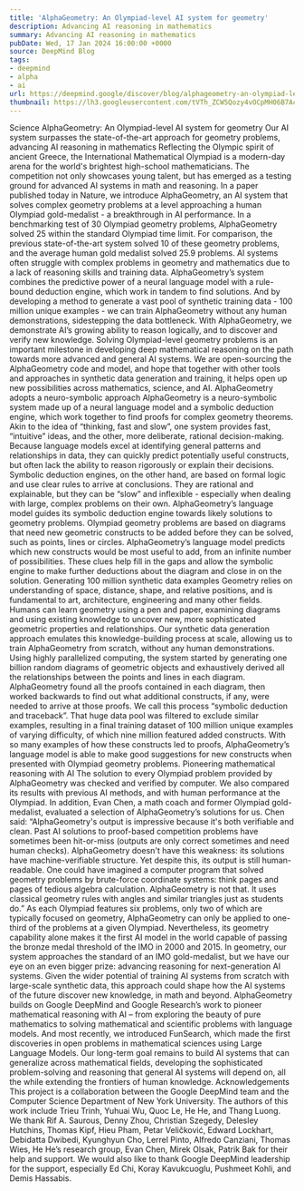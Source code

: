 ```yaml
---
title: 'AlphaGeometry: An Olympiad-level AI system for geometry'
description: Advancing AI reasoning in mathematics
summary: Advancing AI reasoning in mathematics
pubDate: Wed, 17 Jan 2024 16:00:00 +0000
source: DeepMind Blog
tags:
- deepmind
- alpha
- ai
url: https://deepmind.google/discover/blog/alphageometry-an-olympiad-level-ai-system-for-geometry/
thumbnail: https://lh3.googleusercontent.com/tVTh_ZCW5Qozy4vOCpMH06B7Ac_eF7fmEULMMTwDellOh6hnOMUtf28toD68N527IHQTlBWfBCHcZykYPMdrS48yvuEcJKMJG8rU3YRM3u5Ojn3JXnc=w528-h297-n-nu-rw
---
```


Science
AlphaGeometry: An Olympiad-level AI system for geometry
Our AI system surpasses the state-of-the-art approach for geometry problems, advancing AI reasoning in mathematics
Reflecting the Olympic spirit of ancient Greece, the International Mathematical Olympiad is a modern-day arena for the world's brightest high-school mathematicians. The competition not only showcases young talent, but has emerged as a testing ground for advanced AI systems in math and reasoning.
In a paper published today in Nature, we introduce AlphaGeometry, an AI system that solves complex geometry problems at a level approaching a human Olympiad gold-medalist - a breakthrough in AI performance. In a benchmarking test of 30 Olympiad geometry problems, AlphaGeometry solved 25 within the standard Olympiad time limit. For comparison, the previous state-of-the-art system solved 10 of these geometry problems, and the average human gold medalist solved 25.9 problems.
AI systems often struggle with complex problems in geometry and mathematics due to a lack of reasoning skills and training data. AlphaGeometry’s system combines the predictive power of a neural language model with a rule-bound deduction engine, which work in tandem to find solutions. And by developing a method to generate a vast pool of synthetic training data - 100 million unique examples - we can train AlphaGeometry without any human demonstrations, sidestepping the data bottleneck.
With AlphaGeometry, we demonstrate AI’s growing ability to reason logically, and to discover and verify new knowledge. Solving Olympiad-level geometry problems is an important milestone in developing deep mathematical reasoning on the path towards more advanced and general AI systems. We are open-sourcing the AlphaGeometry code and model, and hope that together with other tools and approaches in synthetic data generation and training, it helps open up new possibilities across mathematics, science, and AI.
AlphaGeometry adopts a neuro-symbolic approach
AlphaGeometry is a neuro-symbolic system made up of a neural language model and a symbolic deduction engine, which work together to find proofs for complex geometry theorems. Akin to the idea of “thinking, fast and slow”, one system provides fast, “intuitive” ideas, and the other, more deliberate, rational decision-making.
Because language models excel at identifying general patterns and relationships in data, they can quickly predict potentially useful constructs, but often lack the ability to reason rigorously or explain their decisions. Symbolic deduction engines, on the other hand, are based on formal logic and use clear rules to arrive at conclusions. They are rational and explainable, but they can be “slow” and inflexible - especially when dealing with large, complex problems on their own.
AlphaGeometry’s language model guides its symbolic deduction engine towards likely solutions to geometry problems. Olympiad geometry problems are based on diagrams that need new geometric constructs to be added before they can be solved, such as points, lines or circles. AlphaGeometry’s language model predicts which new constructs would be most useful to add, from an infinite number of possibilities. These clues help fill in the gaps and allow the symbolic engine to make further deductions about the diagram and close in on the solution.
Generating 100 million synthetic data examples
Geometry relies on understanding of space, distance, shape, and relative positions, and is fundamental to art, architecture, engineering and many other fields. Humans can learn geometry using a pen and paper, examining diagrams and using existing knowledge to uncover new, more sophisticated geometric properties and relationships. Our synthetic data generation approach emulates this knowledge-building process at scale, allowing us to train AlphaGeometry from scratch, without any human demonstrations.
Using highly parallelized computing, the system started by generating one billion random diagrams of geometric objects and exhaustively derived all the relationships between the points and lines in each diagram. AlphaGeometry found all the proofs contained in each diagram, then worked backwards to find out what additional constructs, if any, were needed to arrive at those proofs. We call this process “symbolic deduction and traceback”.
That huge data pool was filtered to exclude similar examples, resulting in a final training dataset of 100 million unique examples of varying difficulty, of which nine million featured added constructs. With so many examples of how these constructs led to proofs, AlphaGeometry’s language model is able to make good suggestions for new constructs when presented with Olympiad geometry problems.
Pioneering mathematical reasoning with AI
The solution to every Olympiad problem provided by AlphaGeometry was checked and verified by computer. We also compared its results with previous AI methods, and with human performance at the Olympiad. In addition, Evan Chen, a math coach and former Olympiad gold-medalist, evaluated a selection of AlphaGeometry’s solutions for us.
Chen said: “AlphaGeometry's output is impressive because it's both verifiable and clean. Past AI solutions to proof-based competition problems have sometimes been hit-or-miss (outputs are only correct sometimes and need human checks). AlphaGeometry doesn't have this weakness: its solutions have machine-verifiable structure. Yet despite this, its output is still human-readable. One could have imagined a computer program that solved geometry problems by brute-force coordinate systems: think pages and pages of tedious algebra calculation. AlphaGeometry is not that. It uses classical geometry rules with angles and similar triangles just as students do.”
As each Olympiad features six problems, only two of which are typically focused on geometry, AlphaGeometry can only be applied to one-third of the problems at a given Olympiad. Nevertheless, its geometry capability alone makes it the first AI model in the world capable of passing the bronze medal threshold of the IMO in 2000 and 2015.
In geometry, our system approaches the standard of an IMO gold-medalist, but we have our eye on an even bigger prize: advancing reasoning for next-generation AI systems. Given the wider potential of training AI systems from scratch with large-scale synthetic data, this approach could shape how the AI systems of the future discover new knowledge, in math and beyond.
AlphaGeometry builds on Google DeepMind and Google Research’s work to pioneer mathematical reasoning with AI – from exploring the beauty of pure mathematics to solving mathematical and scientific problems with language models. And most recently, we introduced FunSearch, which made the first discoveries in open problems in mathematical sciences using Large Language Models.
Our long-term goal remains to build AI systems that can generalize across mathematical fields, developing the sophisticated problem-solving and reasoning that general AI systems will depend on, all the while extending the frontiers of human knowledge.
Acknowledgements
This project is a collaboration between the Google DeepMind team and the Computer Science Department of New York University. The authors of this work include Trieu Trinh, Yuhuai Wu, Quoc Le, He He, and Thang Luong. We thank Rif A. Saurous, Denny Zhou, Christian Szegedy, Delesley Hutchins, Thomas Kipf, Hieu Pham, Petar Veličković, Edward Lockhart, Debidatta Dwibedi, Kyunghyun Cho, Lerrel Pinto, Alfredo Canziani, Thomas Wies, He He’s research group, Evan Chen, Mirek Olsak, Patrik Bak for their help and support. We would also like to thank Google DeepMind leadership for the support, especially Ed Chi, Koray Kavukcuoglu, Pushmeet Kohli, and Demis Hassabis.